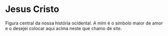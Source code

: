 # Jesus Cristo

Figura central da nossa história ocidental.
A mim é o símbolo maior de amor e o desejei colocar aqui acima neste que chamo de site.
